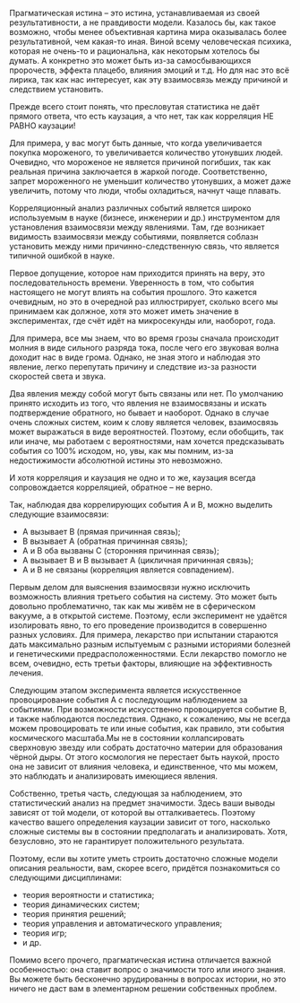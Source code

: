 Прагматическая истина – это истина, устанавливаемая из своей результативности, а не правдивости модели. Казалось бы, как такое возможно, чтобы менее объективная картина мира оказывалась более результативной, чем какая-то иная. Виной всему человеческая психика, которая не очень-то и рациональна, как некоторым хотелось бы думать. А конкретно это может быть из-за самосбывающихся пророчеств, эффекта плацебо, влияния эмоций и т.д. Но для нас это всё лирика, так как нас интересует, как эту взаимосвязь между причиной и следствием установить.

Прежде всего стоит понять, что пресловутая статистика не даёт прямого ответа, что есть каузация, а что нет, так как корреляция НЕ РАВНО каузации!

Для примера, у вас могут быть данные, что когда увеличивается покупка мороженого, то увеличивается количество утонувших людей. Очевидно, что мороженое не является причиной погибших, так как реальная причина заключается в жаркой погоде. Соответственно, запрет мороженного не уменьшит количество утонувших, а может даже увеличить, потому что люди, чтобы охладиться, начнут чаще плавать.

Корреляционный анализ различных событий является широко используемым в науке (бизнесе, инженерии и др.) инструментом для установления взаимосвязи между явлениями. Там, где возникает видимость взаимосвязи между событиями, появляется соблазн установить между ними причинно-следственную связь, что является типичной ошибкой в науке.

Первое допущение, которое нам приходится принять на веру, это последовательность времени. Уверенность в том, что события настоящего не могут влиять на события прошлого. Это кажется очевидным, но это в очередной раз иллюстрирует, сколько всего мы принимаем как должное, хотя это может иметь значение в экспериментах, где счёт идёт на микросекунды или, наоборот, года.

Для примера, все мы знаем,  что во время грозы сначала происходит молния в виде сильного разряда тока, после чего его звуковая волна доходит нас в виде грома. Однако, не зная этого и наблюдая это явление, легко перепутать причину и следствие из-за разности скоростей света и звука.

Два явления между собой могут быть связаны или нет. По умолчанию принято исходить из того, что явления не взаимосвязаны и искать подтверждение обратного, но бывает и наоборот. Однако в случае очень сложных систем, коим к слову является человек, взаимосвязь может выражаться в виде вероятностей. Поэтому, если обобщить, так или иначе, мы работаем с вероятностями, нам хочется предсказывать события со 100% исходом, но, увы, как мы помним, из-за недостижимости абсолютной истины это невозможно.

И хотя корреляция и каузация не одно и то же, каузация всегда сопровождается корреляцией, обратное – не верно.

Так, наблюдая два коррелирующих события A и B, можно выделить следующие взаимосвязи:
* A вызывает B (прямая причинная связь);
* B вызывает A (обратная причинная связь);
* A и B оба вызваны C (сторонняя причинная связь);
* A вызывает B и B вызывает A (цикличная причинная связь);
* A и B не связаны (корреляция является совпадением).

Первым делом для выяснения взаимосвязи нужно исключить возможность влияния третьего события на систему. Это может быть довольно проблематично, так как мы живём не в сферическом вакууме, а в открытой системе. Поэтому, если эксперимент не удаётся изолировать явно, то его проведение производится в совершенно разных условиях. Для примера, лекарство при испытании стараются дать максимально разным испытуемым с разными историями болезней и генетическими предрасположенностями. Если лекарство помогло не всем, очевидно, есть третьи факторы, влияющие на эффективность лечения.

Следующим этапом эксперимента является искусственное провоцирование события A с последующим наблюдением за событиями. При возможности искусственно провоцируется событие B, и также наблюдаются последствия. Однако, к сожалению, мы не всегда можем провоцировать те или иные события, как правило, эти события космического масштаба.Мы не в состоянии коллапсировать сверхновую звезду или собрать достаточно материи для образования чёрной дыры. От этого космология не перестает быть наукой, просто она не зависит от влияния человека, и единственное, что мы можем, это наблюдать и анализировать имеющиеся явления.

Собственно, третья часть, следующая за наблюдением, это статистический анализ на предмет значимости. Здесь ваши выводы зависят от той модели, от которой вы отталкиваетесь. Поэтому качество вашего определения каузации зависит от того, насколько сложные системы вы в состоянии предполагать и анализировать. Хотя, безусловно, это не гарантирует положительного результата.

Поэтому, если вы хотите уметь строить достаточно сложные модели описания реальности, вам, скорее всего, придётся познакомиться со следующими дисциплинами:
* теория вероятности и статистика; 
* теория динамических систем;
* теория принятия решений; 
* теория управления и автоматического управления;
* теория игр;
* и др.

Помимо всего прочего, прагматическая истина отличается важной особенностью: она ставит вопрос о значимости того или иного знания. Вы можете быть бесконечно эрудированны в вопросах истории, но это ничего не даст вам в элементарном решении собственных проблем. 
